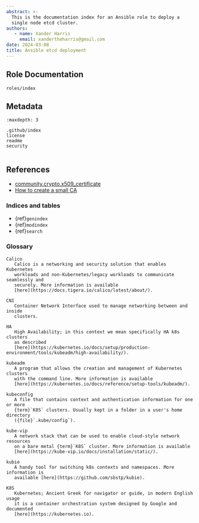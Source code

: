 ```yaml
---
abstract: >-
  This is the documentation index for an Ansible role to deploy a  
  single node etcd cluster.
authors:
   - name: Xander Harris
     email: xandertheharris@gmail.com
date: 2024-03-08
title: Ansible etcd deployment 
---
```


## Role Documentation

```{toctree}
roles/index
```

## Metadata 

```{toctree}
:maxdepth: 3

.github/index
license
readme
security
```

```{index} metadata; repository
```

## References

- [community.crypto.x509_certificate](https://docs.ansible.com/ansible/latest/collections/community/crypto/x509_certificate_module.html)
- [How to create a small CA](https://docs.ansible.com/ansible/latest/collections/community/crypto/docsite/guide_ownca.html)

### Indices and tables

- {ref}`genindex`
- {ref}`modindex`
- {ref}`search`

### Glossary

```{glossary}
Calico
   Calico is a networking and security solution that enables Kubernetes
   workloads and non-Kubernetes/legacy workloads to communicate seamlessly and
   securely. More information is available
   [here](https://docs.tigera.io/calico/latest/about/).

CNI
   Container Network Interface used to manage networking between and inside
   clusters.

HA
   High Availability; in this context we mean specifically HA k8s clusters
   as described
   [here](https://kubernetes.io/docs/setup/production-environment/tools/kubeadm/high-availability/).

kubeadm
   A program that allows the creation and management of Kubernetes clusters
   with the command line. More information is available
   [here](https://kubernetes.io/docs/reference/setup-tools/kubeadm/).

kubeconfig
   A file that contains context and authentication information for one or more
   {term}`K8S` clusters. Usually kept in a folder in a user's home directory
   ({file}`.kube/config`).

kube-vip
   A network stack that can be used to enable cloud-style network resources
   on a bare metal {term}`K8S` cluster. More information is available
   [here](https://kube-vip.io/docs/installation/static/).

kubie
   A handy tool for switching k8s contexts and namespaces. More information is
   available [here](https://github.com/sbstp/kubie).

K8S
   Kubernetes; Ancient Greek for navigator or guide, in modern English usage
   it is a container orchestration system designed by Google and documented
   [here](https://kubernetes.io).
```
